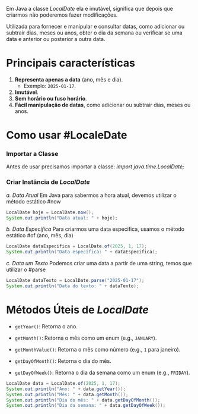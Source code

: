 Em Java a classe *LocalDate* ela e imutável, significa que depois que criarmos não poderemos fazer modificações.

Utilizada para fornecer e manipular e consultar datas, como adicionar ou subtrair dias, meses ou anos, obter o dia da semana ou verificar se uma data e anterior ou posterior a outra data.

# Principais características
 1. **Representa apenas a data** (ano, mês e dia).
    - Exemplo: `2025-01-17`.
2. **Imutável**.
3. **Sem horário ou fuso horário**.
4. **Fácil manipulação de datas**, como adicionar ou subtrair dias, meses ou anos.


# Como usar #LocaleDate

### Importar a Classe
Antes de usar precisamos importar a classe: 
*import java.time.LocalDate;*

### Criar Instância de *LocalDate*

*a. Data Atual*
Em Java para sabermos a hora atual, devemos utilizar o método estático #now
```Java
LocalDate hoje = LocalDate.now();
System.out.println("Data atual: " + hoje);

```

*b. Data Especifica*
Para criarmos uma data especifica, usamos o método estático #of (ano, mês, dia)
```Java
LocalDate dataEspecifica = LocalDate.of(2025, 1, 17);
System.out.println("Data específica: " + dataEspecifica);
```

*c. Data um Texto*
Podemos criar uma data a partir de uma string, temos que utilizar o #parse
```Java
LocalDate dataTexto = LocalDate.parse("2025-01-17");
System.out.println("Data do texto: " + dataTexto);

```

# Métodos Úteis de *LocalDate*

- `getYear()`: Retorna o ano.

- `getMonth()`: Retorna o mês como um enum (e.g., `JANUARY`).

- `getMonthValue()`: Retorna o mês como número (e.g., `1` para janeiro).

- `getDayOfMonth()`: Retorna o dia do mês.

- `getDayOfWeek()`: Retorna o dia da semana como um enum (e.g., `FRIDAY`).

```Java
LocalDate data = LocalDate.of(2025, 1, 17);
System.out.println("Ano: " + data.getYear());
System.out.println("Mês: " + data.getMonth());
System.out.println("Dia do mês: " + data.getDayOfMonth());
System.out.println("Dia da semana: " + data.getDayOfWeek());

```